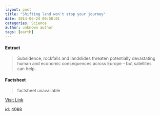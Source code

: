 ```yaml
---
layout: post
title: "Shifting land won't stop your journey"
date: 2014-06-24 09:50:01
categories: Science
author: unknown author
tags: [earth]
---
```



#### Extract
>Subsidence, rockfalls and landslides threaten potentially devastating human and economic consequences across Europe – but satellites can help.  

#### Factsheet
>factsheet unavailable

[Visit Link](http://phys.org/news322806984.html)

id:    4088
